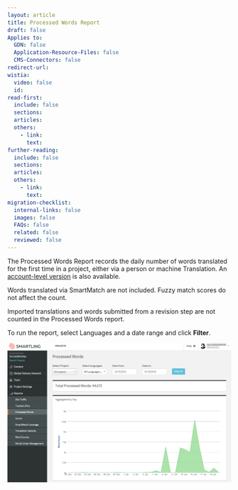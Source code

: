 ```yaml
---
layout: article
title: Processed Words Report
draft: false
Applies to:
  GDN: false
  Application-Resource-Files: false
  CMS-Connectors: false
redirect-url:
wistia:
  video: false
  id:
read-first:
  include: false
  sections:
  articles:
  others:
    - link:
      text:
further-reading:
  include: false
  sections:
  articles:
  others:
    - link:
      text:
migration-checklist:
  internal-links: false
  images: false
  FAQs: false
  related: false
  reviewed: false
---
```



The Processed Words Report records the daily number of words translated for the first time in a project, either via a person or machine Translation. An [account-level version](/hc/en-us/articles/216811267) is also available.

Words translated via SmartMatch are not included. Fuzzy match scores do not affect the count.

Imported translations and words submitted from a revision step are not counted in the Processed Words report.

To run the report, select Languages and a date range and click **Filter**.

![](/uploads/versions/processed_words---x----2496-1558x---.png)